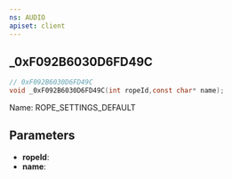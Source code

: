 ```yaml
---
ns: AUDIO
apiset: client
---
```

## _0xF092B6030D6FD49C

```c
// 0xF092B6030D6FD49C
void _0xF092B6030D6FD49C(int ropeId,const char* name);
```

Name: ROPE_SETTINGS_DEFAULT

## Parameters
* **ropeId**:
* **name**:



